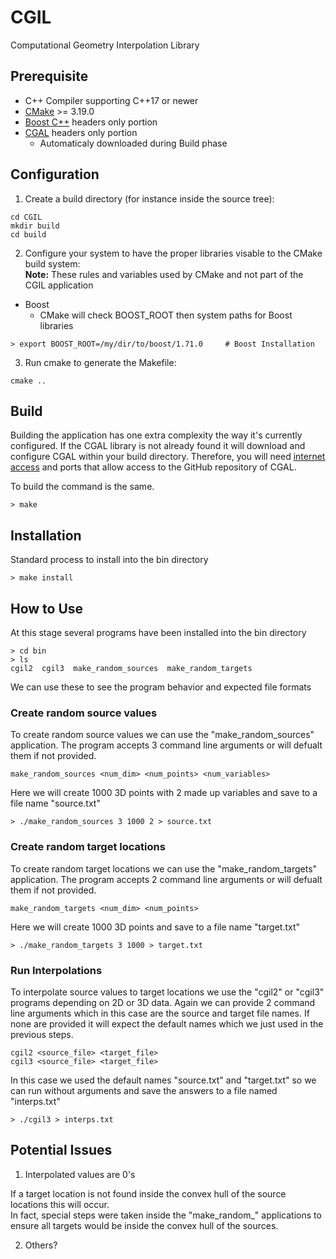 # CGIL
Computational Geometry Interpolation Library

## Prerequisite
- C++ Compiler supporting C++17 or newer
- [CMake](https://cmake.org/) >= 3.19.0
- [Boost C++](https://www.boost.org/) headers only portion
- [CGAL](https://www.cgal.org/) headers only portion
  - Automaticaly downloaded during Build phase

## Configuration
1. Create a build directory (for instance inside the source tree): 
```console
cd CGIL
mkdir build
cd build
```

2. Configure your system to have the proper libraries visable to the CMake build system:  
**Note:** These rules and variables used by CMake and not part of the CGIL application
  - Boost 
    - CMake will check BOOST_ROOT then system paths for Boost libraries
```console
> export BOOST_ROOT=/my/dir/to/boost/1.71.0     # Boost Installation
```

3. Run cmake to generate the Makefile:
```console
cmake ..
```

## Build
Building the application has one extra complexity the way it's currently configured.
If the CGAL library is not already found it will download and configure CGAL within 
your build directory.  Therefore, you will need <ins>internet access</ins> and ports that allow 
access to the GitHub repository of CGAL.

To build the command is the same.
```console
> make
```

## Installation
Standard process to install into the bin directory
```console
> make install
```

## How to Use
At this stage several programs have been installed into the bin directory
```console
> cd bin
> ls
cgil2  cgil3  make_random_sources  make_random_targets
```
We can use these to see the program behavior and expected file formats

### Create random source values
To create random source values we can use the "make_random_sources" application.
The program accepts 3 command line arguments or will defualt them if not provided.
```console
make_random_sources <num_dim> <num_points> <num_variables>
```

Here we will create 1000 3D points with 2 made up variables and save to a file name "source.txt"
```console
> ./make_random_sources 3 1000 2 > source.txt
```

### Create random target locations
To create random target locations we can use the "make_random_targets" application.
The program accepts 2 command line arguments or will defualt them if not provided.
```console
make_random_targets <num_dim> <num_points>
```

Here we will create 1000 3D points and save to a file name "target.txt"
```console
> ./make_random_targets 3 1000 > target.txt
```

### Run Interpolations
To interpolate source values to target locations we use the "cgil2" or "cgil3" programs depending 
on 2D or 3D data.  Again we can provide 2 command line arguments which in this case are the source 
and target file names.  If none are provided it will expect the default names which we just used in 
the previous steps.

```console
cgil2 <source_file> <target_file>
cgil3 <source_file> <target_file>
```

In this case we used the default names "source.txt" and "target.txt" so we can run without arguments 
and save the answers to a file named "interps.txt"
```console
> ./cgil3 > interps.txt
```

## Potential Issues
1. Interpolated values are 0's

If a target location is not found inside the convex hull of the source locations this will occur.  
In fact, special steps were taken inside the "make_random_" applications to ensure all targets would 
be inside the convex hull of the sources.  

2. Others?



